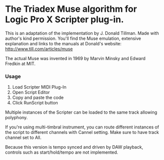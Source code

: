 # The Triadex Muse algorithm for Logic Pro X Scripter plug-in.

This is an adaptation of the implementation by J. Donald Tillman. Made with author's kind permission.
You'll find the Muse emulation, extensive explanation and links to the manuals at Donald's website: http://www.till.com/articles/muse

The actual Muse was invented in 1969 by Marvin Minsky and Edward Fredkin at MIT.

### Usage
1. Load Scripter MIDI Plug-In
2. Open Script Editor
3. Copy and paste the code
4. Click RunScript button

Multiple instances of the Scripter can be loaded to the same track allowing polyphony.

If you're using multi-timbral instrument, you can route different instances of the script to different
channels with Cannel setting. Make sure to have track channel set to All.

Because this version is tempo synced and driven by DAW playback, controls such as start/hold/tempo are not implemented.
